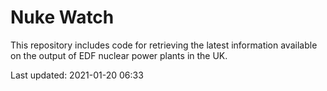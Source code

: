 # Nuke Watch

This repository includes code for retrieving the latest information available on the output of EDF nuclear power plants in the UK.

Last updated: 2021-01-20 06:33